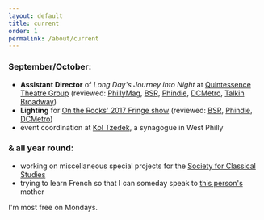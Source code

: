 ```yaml
---
layout: default
title: current
order: 1
permalink: /about/current
---
```


### September/October:  
* **Assistant Director** of *Long Day's Journey into Night* at [Quintessence Theatre Group](http://www.quintessencetheatre.org/) (reviewed: [PhillyMag](http://www.philly.com/philly/entertainment/arts/long-days-journey-at-quintessence-20171012.html), [BSR](http://www.broadstreetreview.com/theater/quintessence-theatre-company-presents-long-days-journey-into-night), [Phindie](http://phindie.com/16290-long-days-journey-into-night-quintessence/), [DCMetro](http://dcmetrotheaterarts.com/2017/10/08/review-long-days-journey-night-quintessence-theatre/),  [Talkin Broadway](https://www.talkinbroadway.com/page/regional/philly/phil392.html))
* **Lighting** for [On the Rocks' 2017 Fringe show](http://fringearts.com/event/grooms-fag-brides-cunt-best-mans-whore-maiden-honor-just-hung-closet/) (reviewed: [BSR](http://www.broadstreetreview.com/theater/philly-fringe-2017-on-the-rocks-the-grooms-a-fag), [Phindie](http://phindie.com/15897-the-grooms-a-fag-the-brides-a-cunt-on-the-rocks-2017-fringe-review/), [DCMetro](http://dcmetrotheaterarts.com/2017/09/16/2017-philadelphia-fringe-festival-review-the-grooms-a-fag-the-brides-a-cunt-the-best-mans-a-whore-and-the-maiden-of-honor-just-hung-herself-in-the-closet/))
* event coordination at [Kol Tzedek](http://www.kol-tzedek.org/), a synagogue in West Philly

### & all year round:  
* working on miscellaneous special projects for the [Society for Classical Studies](https://classicalstudies.org/)
* trying to learn French so that I can someday speak to [this person's](https://twitter.com/frenchplum) mother

I'm most free on Mondays.
